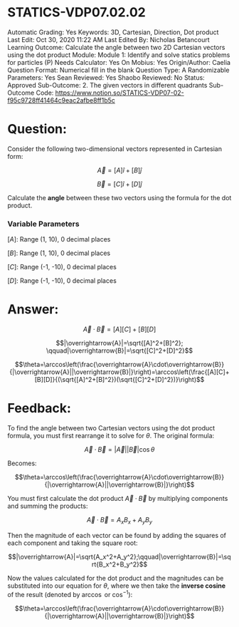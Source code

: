 # STATICS-VDP07.02.02

Automatic Grading: Yes
Keywords: 3D, Cartesian, Direction, Dot product
Last Edit: Oct 30, 2020 11:22 AM
Last Edited By: Nicholas Betancourt
Learning Outcome: Calculate the angle between two 2D Cartesian vectors using the dot product
Module: Module 1: Identify and solve statics problems for particles (P)
Needs Calculator: Yes
On Mobius: Yes
Origin/Author: Caelia
Question Format: Numerical fill in the blank
Question Type: A
Randomizable Parameters: Yes
Sean Reviewed: Yes
Shaobo Reviewed: No
Status: Approved
Sub-Outcome: 2. The given vectors in different quadrants
Sub-Outcome Code: https://www.notion.so/STATICS-VDP07-02-f95c9728ff41464c9eac2afbe8ff1b5c

# Question:

Consider the following two-dimensional vectors represented in Cartesian form: 

$$\overrightarrow{A}=[A]\hat{i}+[B]\hat{j}$$

$$\overrightarrow{B}=[C]\hat{i}+[D]\hat{j}$$

Calculate the **angle** between these two vectors using the formula for the dot product.

### Variable Parameters

$[A]:$ Range (1, 10), 0 decimal places

$[B]:$ Range (1, 10), 0 decimal places

$[C]:$ Range (-1, -10), 0 decimal places

$[D]:$ Range (-1, -10), 0 decimal places

# Answer:

$$\overrightarrow{A}\cdot\overrightarrow{B}=[A][C]+[B][D]$$

$$|\overrightarrow{A}|=\sqrt{[A]^2+[B]^2}; \qquad|\overrightarrow{B}|=\sqrt{[C]^2+[D]^2}$$

$$\theta=\arccos\left(\frac{\overrightarrow{A}\cdot\overrightarrow{B}}{|\overrightarrow{A}||\overrightarrow{B}|}\right)=\arccos\left(\frac{[A][C]+[B][D]}{(\sqrt{[A]^2+[B]^2})(\sqrt{[C]^2+[D]^2})}\right)$$

# Feedback:

To find the angle between two Cartesian vectors using the dot product formula, you must first rearrange it to solve for $\theta$. The original formula:

$$\overrightarrow{A}\cdot\overrightarrow{B}=|\overrightarrow{A}||\overrightarrow{B}|\cos\theta$$

Becomes:

$$\theta=\arccos\left(\frac{\overrightarrow{A}\cdot\overrightarrow{B}}{|\overrightarrow{A}||\overrightarrow{B}|}\right)$$

You must first calculate the dot product $\overrightarrow{A}\cdot\overrightarrow{B}$ by multiplying components and summing the products:

$$\overrightarrow{A}\cdot\overrightarrow{B}=A_xB_x+A_yB_y$$

Then the magnitude of each vector can be found by adding the squares of each component and taking the square root:

$$|\overrightarrow{A}|=\sqrt{A_x^2+A_y^2};\qquad|\overrightarrow{B}|=\sqrt{B_x^2+B_y^2}$$

Now the values calculated for the dot product and the magnitudes can be substituted into our equation for $\theta$, where we then take the **inverse cosine** of the result (denoted by $\arccos$ or $\cos^{-1}$):

$$\theta=\arccos\left(\frac{\overrightarrow{A}\cdot\overrightarrow{B}}{|\overrightarrow{A}||\overrightarrow{B}|}\right)$$